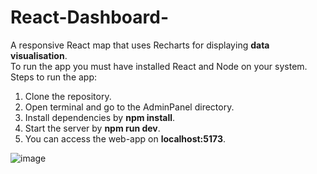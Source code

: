 # React-Dashboard-
A responsive React map that uses Recharts for displaying **data visualisation**. 
<br>
To run the app you must have installed React and Node on your system.
<br>
Steps to run the app:
1. Clone the repository.
2. Open terminal and go to the AdminPanel directory.
3. Install dependencies by **npm install**.
4. Start the server by **npm run dev**.
5. You can access the web-app on **localhost:5173**.


![image](https://github.com/tanksalenishant/React-Dashboard-/assets/100674772/f291f4ce-c410-469a-a9f9-28e9fea68ec6)
